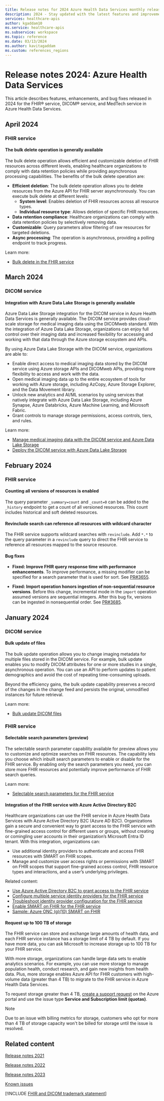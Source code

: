 ```yaml
---
title: Release notes for 2024 Azure Health Data Services monthly releases
description: 2024 - Stay updated with the latest features and improvements for the FHIR, DICOM, and MedTech services in Azure Health Data Services in 2024. Read the monthly release notes and learn how to get the most out of healthcare data.
services: healthcare-apis
author: kgaddam10
ms.service: healthcare-apis
ms.subservice: workspace
ms.topic: reference
ms.date: 03/13/2024
ms.author: kavitagaddam 
ms.custom: references_regions
---
```


# Release notes 2024: Azure Health Data Services

This article describes features, enhancements, and bug fixes released in 2024 for the FHIR&reg; service, DICOM&reg; service, and MedTech service in Azure Health Data Services.

## April 2024

### FHIR service

#### The bulk delete operation is generally available

The bulk delete operation allows efficient and customizable deletion of FHIR resources across different levels, enabling healthcare organizations to comply with data retention policies while providing asynchronous processing capabilities. The benefits of the bulk delete operation are:

- **Efficient deletion**: The bulk delete operation allows you to delete resources from the Azure API for FHIR server asynchronously. You can execute bulk delete at different levels:
    - **System level**: Enables deletion of FHIR resources across all resource types.
    - **Individual resource type**: Allows deletion of specific FHIR resources.
- **Data retention compliance**: Healthcare organizations can comply with data retention policies by selectively removing data.
- **Customizable**: Query parameters allow filtering of raw resources for targeted deletions.
- **Async processing**: The operation is asynchronous, providing a polling endpoint to track progress.

Learn more:
- [Bulk delete in the FHIR service](./fhir/fhir-bulk-delete.md)

## March 2024

### DICOM service

#### Integration with Azure Data Lake Storage is generally available

Azure Data Lake Storage integration for the DICOM service in Azure Health Data Services is generally available. The DICOM service provides cloud-scale storage for medical imaging data using the DICOMweb standard. With the integration of Azure Data Lake Storage, organizations can enjoy full control over their imaging data and increased flexibility for accessing and working with that data through the Azure storage ecosystem and APIs.

By using Azure Data Lake Storage with the DICOM service, organizations are able to:
-	Enable direct access to medical imaging data stored by the DICOM service using Azure storage APIs and DICOMweb APIs, providing more flexibility to access and work with the data.
-	Open medical imaging data up to the entire ecosystem of tools for working with Azure storage, including AzCopy, Azure Storage Explorer, and the Data Movement library.
-	Unlock new analytics and AI/ML scenarios by using services that natively integrate with Azure Data Lake Storage, including Azure Synapse, Azure Databricks, Azure Machine Learning, and Microsoft Fabric.
-	Grant controls to manage storage permissions, access controls, tiers, and rules.

Learn more:
- [Manage medical imaging data with the DICOM service and Azure Data Lake Storage](./dicom/dicom-data-lake.md)
- [Deploy the DICOM service with Azure Data Lake Storage](./dicom/deploy-dicom-services-in-azure-data-lake.md)

## February 2024

### FHIR service

#### Counting all versions of resources is enabled

The query parameter `_summary=count` and `_count=0` can be added to the `_history` endpoint to get a count of all versioned resources. This count includes historical and soft deleted resources.

#### Revinclude search can reference all resources with wildcard character

The FHIR service supports wildcard searches with `revinclude`. Add `*.*` to the query parameter in a `revinclude` query to direct the FHIR service to reference all resources mapped to the source resource. 

#### Bug fixes

- **Fixed: Improve FHIR query response time with performance enhancements**. To improve performance, a missing modifier can be specified for a search parameter that is used for sort. See [PR#3655](https://github.com/microsoft/fhir-server/pull/3655).

- **Fixed: Import operation honors ingestion of non-sequential resource versions**. Before this change, incremental mode in the `import` operation assumed versions are sequential integers. After this bug fix, versions can be ingested in nonsequential order. See [PR#3685](https://github.com/microsoft/fhir-server/pull/3685).

## January 2024

### DICOM service

#### Bulk update of files 

The bulk update operation allows you to change imaging metadata for multiple files stored in the DICOM service. For example, bulk update enables you to modify DICOM attributes for one or more studies in a single, asynchronous operation. You can use an API to perform updates to patient demographics and avoid the cost of repeating time-consuming uploads.

Beyond the efficiency gains, the bulk update capability preserves a record of the changes in the change feed and persists the original, unmodified instances for future retrieval.

Learn more:

- [Bulk update DICOM files](dicom/update-files.md)

### FHIR service

#### Selectable search parameters (preview)

The selectable search parameter capability available for preview allows you to customize and optimize searches on FHIR resources. The capability lets you choose which inbuilt search parameters to enable or disable for the FHIR service. By enabling only the search parameters you need, you can store more FHIR resources and potentially improve performance of FHIR search queries.

Learn more: 

- [Selectable search parameters for the FHIR service](fhir/selectable-search-parameters.md)

#### Integration of the FHIR service with Azure Active Directory B2C

Healthcare organizations can use the FHIR service in Azure Health Data Services with Azure Active Directory B2C (Azure AD B2C). Organizations gain a secure and convenient way to grant access to the FHIR service with fine-grained access control for different users or groups, without creating or comingling user accounts in their organization’s Microsoft Entra ID tenant. With this integration, organizations can:

- Use additional identity providers to authenticate and access FHIR resources with SMART on FHIR scopes. 
- Manage and customize user access rights or permissions with SMART on FHIR scopes that support fine-grained access control, FHIR resource types and interactions, and a user’s underlying privileges.

Related content:

- [Use Azure Active Directory B2C to grant access to the FHIR service](fhir/azure-ad-b2c-setup.md)
- [Configure multiple service identity providers for the FHIR service](fhir/configure-identity-providers.md)
- [Troubleshoot identity provider configuration for the FHIR service](fhir/troubleshoot-identity-provider-configuration.md)
- [Enable SMART on FHIR for the FHIR service](fhir/smart-on-fhir.md)
- [Sample: Azure ONC (g)(10) SMART on FHIR](https://github.com/Azure-Samples/azure-health-data-and-ai-samples/tree/main/samples/patientandpopulationservices-smartonfhir-oncg10)

#### Request up to 100 TB of storage

The FHIR service can store and exchange large amounts of health data, and each FHIR service instance has a storage limit of 4 TB by default. If you have more data, you can ask Microsoft to increase storage up to 100 TB for your FHIR service.
 
With more storage, organizations can handle large data sets to enable analytics scenarios. For example, you can use more storage to manage population health, conduct research, and gain new insights from health data. Plus, more storage enables Azure API for FHIR customers with high-volume data (greater than 4 TB) to migrate to the FHIR service in Azure Health Data Services.
 
To request storage greater than 4 TB, [create a support request](https://portal.azure.com/#blade/Microsoft_Azure_Support/HelpAndSupportBlade/overview) on the Azure portal and use the issue type **Service and Subscription limit (quotas)**.

> [!NOTE]
> Due to an issue with billing metrics for storage, customers who opt for more than 4 TB of storage capacity won't be billed for storage until the issue is resolved.

## Related content

[Release notes 2021](release-notes-2021.md)

[Release notes 2022](release-notes-2022.md)

[Release notes 2023](release-notes-2023.md)

[Known issues](known-issues.md)

[!INCLUDE [FHIR and DICOM trademark statement](includes/healthcare-apis-fhir-dicom-trademark.md)]

